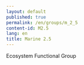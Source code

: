 ```yaml
---
layout: default
published: true
permalink: /en/groups/m_2_5
content-id: M2.5
lang: en
title: Marine 2.5
---
```


Ecosystem Functional Group
